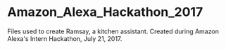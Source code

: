 # Amazon_Alexa_Hackathon_2017
Files used to create Ramsay, a kitchen assistant. Created during Amazon Alexa's Intern Hackathon, July 21, 2017.
